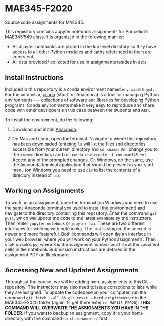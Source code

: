 # MAE345-F2020

Source code assignments for MAE345.

This repository contains Jupyter notebook assignments for Princeton's MAE345/549 class. It is organized in the following manner:

- All Jupyter notebooks are placed in the top level directory so they have access to all other Python modules and paths referenced in them are consistent.
- All data provided / collected for use in assignments resides in `data`.

## Install Instructions 

Included in this repository is a conda environment named `env-mae345.yml`. For the unfamiliar, [conda](https://docs.conda.io/en/latest/) (short for Anaconda) is a tool for managing Python environments --- collections of software and libraries for developing Python programs. Conda environments make it very easy to reproduce and share code with other developers (in this case between the students and AIs).

To install the environment, do the following:

1. Download and install [Anaconda](https://www.anaconda.com/products/individual).

2. On Mac and Linux, open the terminal. Navigate to where this repository has been downloaded (entering `ls` will list the files and directories accessible from your current directory and `cd <name>` will change you to the `<name>` directory) and run `conda env create -f env-mae345.yml`. Accept any of the prompted changes. On Windows, do the same, use the Anaconda terminal application that should be present in your start menu (on Windows you need to use `dir` to list the contents of a directory instead of `ls`).

## Working on Assignments

To work on an assignment, open the terminal (on Windows you need to use the same Anaconda terminal you used to install the environment) and navigate to the directory containing this repository. Enter the command `git pull`, which will update the code to the latest available by the instructors. Then, enter `jupyter notebook` or `jupyter lab`. These are two different interfaces for working with notebooks. The first is simpler, the second is newer and more featureful. Both commands will open the an interface in your web browser, where you will work on your Python assignments. Then click on `LabX.py`, where `X` is the assignment number and fill out the specified cells in the notebook. Submission instructions are detailed in the assignment PDF on Blackboard.

## Accessing New and Updated Assignments

Throughout the course, we will be adding more assignments to this Git repository. The instructors may also need to issue corrections to labs while they are assigned. To update the codebase on your computer, run the command `git fetch --all
 && git reset --hard origin/master` in the MAE345-F2020 folder (again, to get there enter `cd MAE345-F2020`). **THIS COMMAND WILL OVERWRITE THE ASSIGNMENTS YOU HAVE IN THE FOLDER.** If you want to backup an assignment, copy it to your home directory with the command `cp <filename> ~/` first.
